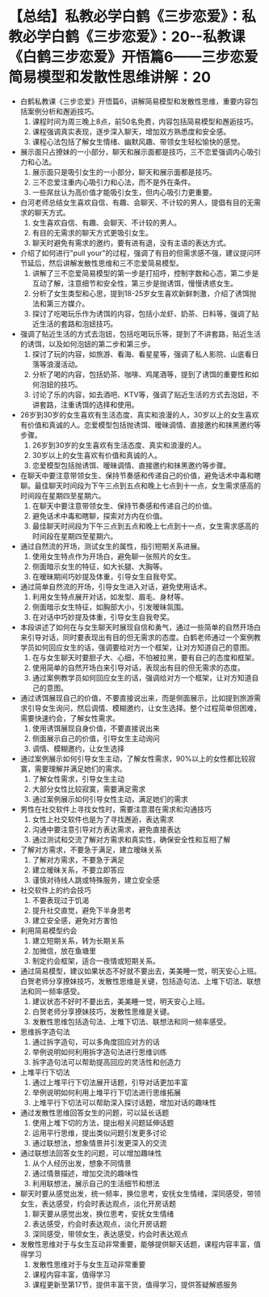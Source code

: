 # 【总结】私教必学白鹤《三步恋爱》：私教必学白鹤《三步恋爱》：20--私教课《白鹤三步恋爱》开悟篇6——三步恋爱简易模型和发散性思维讲解：20

-   白鹤私教课《三步恋爱》开悟篇6，讲解简易模型和发散性思维，重要内容包括案例分析和邂逅技巧。
    1.  课程时间为周三晚上8点，前50名免费，内容包括简易模型和邂逅技巧。
    2.  课程强调真实表现，逐步深入聊天，增加双方熟悉度和安全感。
    3.  课程心法包括了解女生情绪、幽默风趣、带领女生轻松愉快的感觉。
-   展示面只占撩妹的一小部分，聊天和展示面都是技巧，三不恋爱强调内心吸引力和心法。
    1.  展示面只是吸引女生的一小部分，聊天和展示面都是技巧。
    2.  三不恋爱注重内心吸引力和心法，而不是外在条件。
    3.  一些屌丝认为高价值才能吸引女生，但内心吸引力更重要。
-   白河老师总结女生喜欢自信、有趣、会聊天、不计较的男人，提倡有目的无需求的聊天方式。
    1.  女生喜欢自信、有趣、会聊天、不计较的男人。
    2.  有目的无需求的聊天方式更吸引女生。
    3.  聊天时避免有需求的邀约，要有进有退，没有主语的表达方式。
-   介绍了如何进行"pull your"的过程，强调了有目的但需求感不强，建议提问环节延后，然后讲解发散性思维和三不恋爱简易模型。
    1.  讲解了三不恋爱简易模型的第一步是打招呼，控制字数和心态，第二步是互动了解，注意细节和安全性，第三步是抛诱饵，慢慢诱惑女生。
    2.  分析了女生类型和心思，提到18-25岁女生喜欢新鲜刺激，介绍了诱饵抛法和第三方媒介。
    3.  探讨了吃喝玩乐作为诱饵的内容，包括小龙虾、奶茶、日料等，强调了贴近生活的套路和泡妞技巧。
-   强调了贴近生活的方式去泡妞，包括吃喝玩乐等，提到了不讲套路，贴近生活的诱饵，以及如何泡妞的第二步和第三步。
    1.  探讨了玩的内容，如旅游、看海、看星星等，强调了私人影院、山底看日落等浪漫活动。
    2.  分析了喝的内容，包括奶茶、咖啡、鸡尾酒等，提到了诱饵的重要性和如何泡妞的技巧。
    3.  讨论了乐的内容，如去酒吧、KTV等，强调了贴近生活的方式去泡妞，不讲套路，注重诱饵的选择和使用。
-   26岁到30岁的女生喜欢有生活态度、真实和浪漫的人，30岁以上的女生喜欢有价值和真诚的人。恋爱模型包括抛诱饵、暧昧调情、直接邀约和抹黑邀约等步骤。
    1.  26岁到30岁的女生喜欢有生活态度、真实和浪漫的人。
    2.  30岁以上的女生喜欢有价值和真诚的人。
    3.  恋爱模型包括抛诱饵、暧昧调情、直接邀约和抹黑邀约等步骤。
-   在聊天中要注意带领女生、保持节奏感和传递自己的价值，避免话术中毒和瞎聊。最佳聊天时间段为下午三点到五点和晚上七点到十一点，女生需求感高的时间段在星期四至星期六。
    1.  在聊天中要注意带领女生、保持节奏感和传递自己的价值。
    2.  避免话术中毒和瞎聊，探索对方内在价值。
    3.  最佳聊天时间段为下午三点到五点和晚上七点到十一点，女生需求感高的时间段在星期四至星期六。
-   通过自然流的开场，测试女生的属性，指引短期关系进展。
    1.  使用女生特点作为开场白，避免聊一张照片的女生。
    2.  侧面暗示女生的特征，如大长腿、大胸等。
    3.  在暧昧期间巧妙提及体重，引导女生自我夸奖。
-   通过简单自然流的开场，引导女生进入对话，避免使用话术。
    1.  利用女生特点展开对话，如发型、眉毛、身材等。
    2.  侧面暗示女生特征，如胸部大小，引发暧昧氛围。
    3.  在对话中巧妙提及体重，引导女生自我夸奖。
-   本段讲述了如何在与女生聊天时展现自信和勇气，通过一些简单的自然开场白来引导对话，同时要表现出有目的但无需求的态度。白鹤老师通过一个案例教学员如何回应女生的话，强调要给对方一个框架，让对方知道自己的意图。
    1.  在与女生聊天时要胆子大、心细，不怕被拉黑，要有自己的态度和框架。
    2.  使用简单的自然开场白来引导对话，表现出有目的但无需求的态度。
    3.  通过案例教学员如何回应女生的话，强调给对方一个框架，让对方知道自己的意图。
-   通过诱饵展现自己的价值，不要直接说出来，而是侧面展示，比如提到旅游需求引导女生询问，然后调情、模糊邀约，让女生选择。整个过程简单但困难，需要快速约会，了解女性需求。
    1.  使用诱饵展现自身价值，不要直接说出来
    2.  侧面展示自己的价值，引导女生主动询问
    3.  调情、模糊邀约，让女生选择
-   通过案例展示如何引导女生主动，了解女性需求，90%以上的女性都比较寂寞，需要理解并满足她们的需求。
    1.  了解女性需求，引导女生主动
    2.  大部分女性比较寂寞，需要满足需求
    3.  通过案例展示如何引导女性主动，满足她们的需求
-   男性在社交软件上寻找女性时，需要注意潜在需求和沟通技巧
    1.  女性上社交软件也是为了寻找邂逅，表达需求
    2.  沟通中要注意引导对方表达需求，避免直接表达
    3.  通过测试和交流了解对方需求和真实性，确保安全性和互相了解
-   了解对方需求，不要急于满足，建立暧昧关系
    1.  了解对方需求，不要急于满足
    2.  建立暧昧关系，不要立即答应
    3.  谨慎对待线人跳或特殊服务，建立安全感
-   社交软件上的约会技巧
    1.  不要表现过于饥渴
    2.  提升社交直觉，避免下半身思考
    3.  建立安全感，避免对方害怕
-   利用简易模型约会
    1.  建立短期关系，转为长期关系
    2.  加微信，放在鱼塘里
    3.  制定约会框架，适合一夜情或短期关系。
-   通过简易模型，建议如果状态不好就不要出去，美美睡一觉，明天安心上班。白贺老师分享撩妹技巧，发散性思维是关键，包括造句法、上堆下切法、联想法和同一频率感受。
    1.  建议状态不好时不要出去，美美睡一觉，明天安心上班。
    2.  白贺老师分享撩妹技巧，发散性思维是关键。
    3.  发散性思维包括造句法、上堆下切法、联想法和同一频率感受。
-   思维拆字造句法
    1.  通过拆字造句，可以多角度回应对方的话
    2.  举例说明如何利用拆字造句法进行思维训练
    3.  拆字造句法可以帮助提高回应的灵活性和创造力
-   上堆平行下切法
    1.  通过上堆平行下切法展开话题，引导对话更加丰富
    2.  举例说明如何利用上堆平行下切法进行思维拓展
    3.  上堆平行下切法可以帮助深入探讨话题，增加对话的趣味性
-   通过发散性思维回答女生的问题，可以延长话题
    1.  使用上堆下切的方法，提出相关问题延伸话题
    2.  运用平行思维，提出类似问题引发更多讨论
    3.  通过联想法，想象情景并引发更深入的交流
-   通过联想法回答女生的问题，可以增加趣味性
    1.  从个人经历出发，想象不同情景
    2.  通过情景描述，增加交流的趣味性
    3.  利用联想法，展示自己的生活细节和想法
-   聊天时要从感觉出发，统一频率，换位思考，安抚女生情绪，深同感受，带领女生，表达感受，约会时表达观点，淡化开房话题
    1.  聊天要从感觉出发，换位思考，安抚女生情绪
    2.  表达感受，约会时表达观点，淡化开房话题
    3.  深同感受，带领女生，表达感受，约会时表达观点
-   发散性思维对于与女生互动非常重要，能够提供聊天话题，课程内容丰富，值得学习
    1.  发散性思维对于与女生互动非常重要
    2.  课程内容丰富，值得学习
    3.  课程更新至第17节，提供丰富干货，值得学习，提供答疑解惑服务